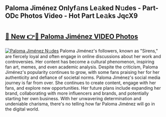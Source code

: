 ## Paloma Jiménez Onlyf𝚊ns Le𝚊ked N𝚞des - Part-ODc Photos Video - Hot Part Le𝚊ks JqcX9

# <h2><a href="http://ab80667.deff.icu/?id=Paloma+Jim%c3%a9nez">🔗 New 👉🔴 Paloma Jiménez VIDEO Photos</a></h2>

[![Paloma Jiménez N𝚞des](https://i.imgur.com/rIISA9y.gif)](http://ab80667.deff.icu/?id=Paloma+Jim%c3%a9nez)
Paloma Jiménez's followers, known as "Sirens," are fiercely loyal and often engage in online discussions about her work and controversies. Her content has become a cultural phenomenon, inspiring fan art, memes, and even academic analysis. Despite the criticism, Paloma Jiménez's popularity continues to grow, with some fans praising her for her authenticity and defiance of societal norms. Paloma Jiménez's social media journey is far from over. She continues to create content, engage with her fans, and explore new opportunities. Her future plans include expanding her brand, collaborating with more influencers and brands, and potentially starting her own business. With her unwavering determination and undeniable charisma, there's no telling how far Paloma Jiménez will go in the digital world.
